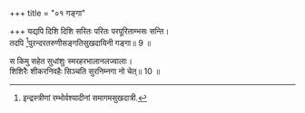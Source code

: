 +++
title = "०१ गङ्गा"

+++
यद्यपि दिशि दिशि सरितः परितः परपूरिताम्भसः सन्ति।  
तदपि [^1]पुरन्दरतरुणीसङ्गतिसुखदायिनी गङ्गा॥ 9 ॥  


[^1]: इन्द्रस्त्रीणां रम्भोर्वश्यादीनां समागमसुखदात्री.
 
स किमु सहेत सुधांशुः स्मरहरभालानलज्वालाः।  
शिशिरैः शीकरनिवहैः सिञ्चति सुरनिम्नगा नो चेत्॥ 10 ॥  